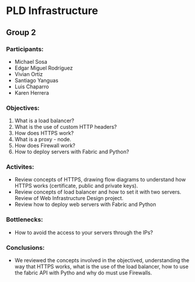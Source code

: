 # PLD Infrastructure

## Group 2

### Participants:

- Michael Sosa
- Edgar Miguel Rodríguez
- Vivian Ortiz
- Santiago Yanguas
- Luis Chaparro
- Karen Herrera

### Objectives:

1. What is a load balancer?
2. What is the use of custom HTTP headers?
3. How does HTTPS work?
4. What is a proxy - node.
5. How does Firewall work?
6. How to deploy servers with Fabric and Python?

### Activites:
- Review concepts of HTTPS, drawing flow diagrams to understand how HTTPS works (certificate, public and private keys).
- Review concepts of load balancer and how to set it with two servers. Review of Web Infrastructure Design project.
- Review how to deploy web servers with Fabric and Python

### Bottlenecks:
- How to avoid the access to your servers through the IPs?

### Conclusions:
- We reviewed the concepts involved in the objectived, understanding the way that HTTPS works, what is the use of the load balancer, how to use the fabric API with Pytho and why do must use Firewalls.
